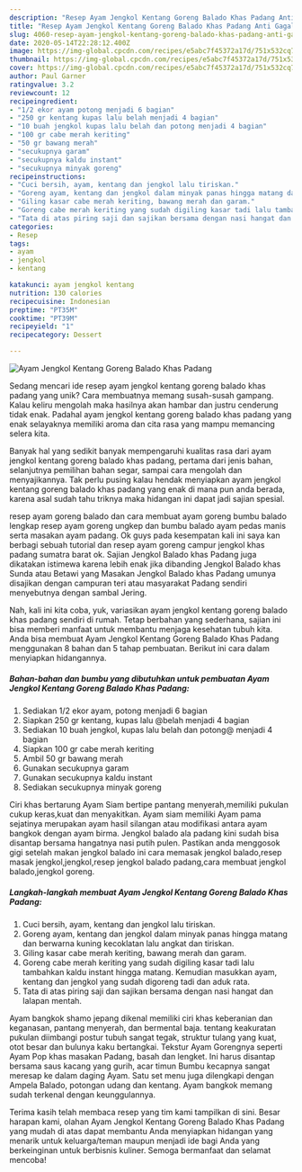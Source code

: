 ```yaml
---
description: "Resep Ayam Jengkol Kentang Goreng Balado Khas Padang Anti Gagal"
title: "Resep Ayam Jengkol Kentang Goreng Balado Khas Padang Anti Gagal"
slug: 4060-resep-ayam-jengkol-kentang-goreng-balado-khas-padang-anti-gagal
date: 2020-05-14T22:28:12.400Z
image: https://img-global.cpcdn.com/recipes/e5abc7f45372a17d/751x532cq70/ayam-jengkol-kentang-goreng-balado-khas-padang-foto-resep-utama.jpg
thumbnail: https://img-global.cpcdn.com/recipes/e5abc7f45372a17d/751x532cq70/ayam-jengkol-kentang-goreng-balado-khas-padang-foto-resep-utama.jpg
cover: https://img-global.cpcdn.com/recipes/e5abc7f45372a17d/751x532cq70/ayam-jengkol-kentang-goreng-balado-khas-padang-foto-resep-utama.jpg
author: Paul Garner
ratingvalue: 3.2
reviewcount: 12
recipeingredient:
- "1/2 ekor ayam potong menjadi 6 bagian"
- "250 gr kentang kupas lalu belah menjadi 4 bagian"
- "10 buah jengkol kupas lalu belah dan potong menjadi 4 bagian"
- "100 gr cabe merah keriting"
- "50 gr bawang merah"
- "secukupnya garam"
- "secukupnya kaldu instant"
- "secukupnya minyak goreng"
recipeinstructions:
- "Cuci bersih, ayam, kentang dan jengkol lalu tiriskan."
- "Goreng ayam, kentang dan jengkol dalam minyak panas hingga matang dan berwarna kuning kecoklatan lalu angkat dan tiriskan."
- "Giling kasar cabe merah keriting, bawang merah dan garam."
- "Goreng cabe merah keriting yang sudah digiling kasar tadi lalu tambahkan kaldu instant hingga matang. Kemudian masukkan ayam, kentang dan jengkol yang sudah digoreng tadi dan aduk rata."
- "Tata di atas piring saji dan sajikan bersama dengan nasi hangat dan lalapan mentah."
categories:
- Resep
tags:
- ayam
- jengkol
- kentang

katakunci: ayam jengkol kentang 
nutrition: 130 calories
recipecuisine: Indonesian
preptime: "PT35M"
cooktime: "PT39M"
recipeyield: "1"
recipecategory: Dessert

---
```



![Ayam Jengkol Kentang Goreng Balado Khas Padang](https://img-global.cpcdn.com/recipes/e5abc7f45372a17d/751x532cq70/ayam-jengkol-kentang-goreng-balado-khas-padang-foto-resep-utama.jpg)

Sedang mencari ide resep ayam jengkol kentang goreng balado khas padang yang unik? Cara membuatnya memang susah-susah gampang. Kalau keliru mengolah maka hasilnya akan hambar dan justru cenderung tidak enak. Padahal ayam jengkol kentang goreng balado khas padang yang enak selayaknya memiliki aroma dan cita rasa yang mampu memancing selera kita.

Banyak hal yang sedikit banyak mempengaruhi kualitas rasa dari ayam jengkol kentang goreng balado khas padang, pertama dari jenis bahan, selanjutnya pemilihan bahan segar, sampai cara mengolah dan menyajikannya. Tak perlu pusing kalau hendak menyiapkan ayam jengkol kentang goreng balado khas padang yang enak di mana pun anda berada, karena asal sudah tahu triknya maka hidangan ini dapat jadi sajian spesial.

resep ayam goreng balado dan cara membuat ayam goreng bumbu balado lengkap resep ayam goreng ungkep dan bumbu balado ayam pedas manis serta masakan ayam padang. Ok guys pada kesempatan kali ini saya kan berbagi sebuah tutorial dan resep ayam goreng campur jengkol khas padang sumatra barat ok. Sajian Jengkol Balado khas Padang juga dikatakan istimewa karena lebih enak jika dibanding Jengkol Balado khas Sunda atau Betawi yang Masakan Jengkol Balado khas Padang umunya disajikan dengan campuran teri atau masyarakat Padang sendiri menyebutnya dengan sambal Jering.


Nah, kali ini kita coba, yuk, variasikan ayam jengkol kentang goreng balado khas padang sendiri di rumah. Tetap berbahan yang sederhana, sajian ini bisa memberi manfaat untuk membantu menjaga kesehatan tubuh kita. Anda bisa membuat Ayam Jengkol Kentang Goreng Balado Khas Padang menggunakan 8 bahan dan 5 tahap pembuatan. Berikut ini cara dalam menyiapkan hidangannya.

<!--inarticleads1-->

##### Bahan-bahan dan bumbu yang dibutuhkan untuk pembuatan Ayam Jengkol Kentang Goreng Balado Khas Padang:

1. Sediakan 1/2 ekor ayam, potong menjadi 6 bagian
1. Siapkan 250 gr kentang, kupas lalu @belah menjadi 4 bagian
1. Sediakan 10 buah jengkol, kupas lalu belah dan potong@ menjadi 4 bagian
1. Siapkan 100 gr cabe merah keriting
1. Ambil 50 gr bawang merah
1. Gunakan secukupnya garam
1. Gunakan secukupnya kaldu instant
1. Sediakan secukupnya minyak goreng


Ciri khas bertarung Ayam Siam bertipe pantang menyerah,memiliki pukulan cukup keras,kuat dan menyakitkan. Ayam siam memiliki Ayam pama sejatinya merupakan ayam hasil silangan atau modifikasi antara ayam bangkok dengan ayam birma. Jengkol balado ala padang kini sudah bisa disantap bersama hangatnya nasi putih pulen. Pastikan anda menggosok gigi setelah makan jengkol balado ini cara memasak jengkol balado,resep masak jengkol,jengkol,resep jengkol balado padang,cara membuat jengkol balado,jengkol goreng. 

<!--inarticleads2-->

##### Langkah-langkah membuat Ayam Jengkol Kentang Goreng Balado Khas Padang:

1. Cuci bersih, ayam, kentang dan jengkol lalu tiriskan.
1. Goreng ayam, kentang dan jengkol dalam minyak panas hingga matang dan berwarna kuning kecoklatan lalu angkat dan tiriskan.
1. Giling kasar cabe merah keriting, bawang merah dan garam.
1. Goreng cabe merah keriting yang sudah digiling kasar tadi lalu tambahkan kaldu instant hingga matang. Kemudian masukkan ayam, kentang dan jengkol yang sudah digoreng tadi dan aduk rata.
1. Tata di atas piring saji dan sajikan bersama dengan nasi hangat dan lalapan mentah.


Ayam bangkok shamo jepang dikenal memiliki ciri khas keberanian dan keganasan, pantang menyerah, dan bermental baja. tentang keakuratan pukulan diimbangi postur tubuh sangat tegak, struktur tulang yang kuat, otot besar dan bulunya kaku bertangkai. Tekstur Ayam Gorengnya seperti Ayam Pop khas masakan Padang, basah dan lengket. Ini harus disantap bersama saus kacang yang gurih, acar timun Bumbu kecapnya sangat meresap ke dalam daging Ayam. Satu set menu juga dilengkapi dengan Ampela Balado, potongan udang dan kentang. Ayam bangkok memang sudah terkenal dengan keunggulannya. 

Terima kasih telah membaca resep yang tim kami tampilkan di sini. Besar harapan kami, olahan Ayam Jengkol Kentang Goreng Balado Khas Padang yang mudah di atas dapat membantu Anda menyiapkan hidangan yang menarik untuk keluarga/teman maupun menjadi ide bagi Anda yang berkeinginan untuk berbisnis kuliner. Semoga bermanfaat dan selamat mencoba!
